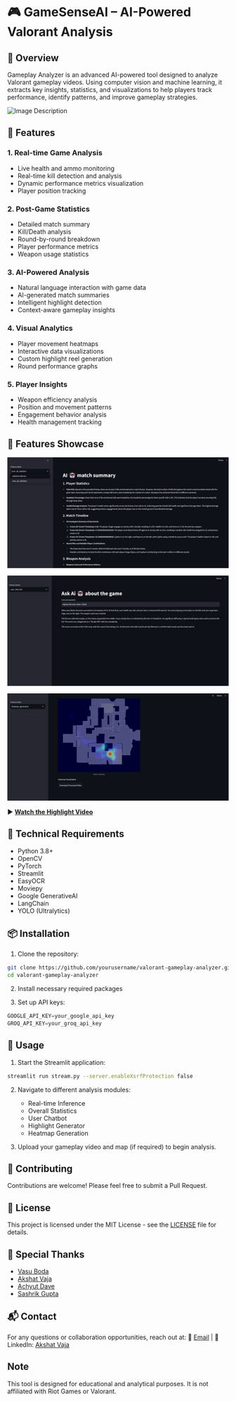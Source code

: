 # 🎮 GameSenseAI – AI-Powered Valorant Analysis

## 📌 Overview

Gameplay Analyzer is an advanced AI-powered tool designed to analyze Valorant gameplay videos. Using computer vision and machine learning, it extracts key insights, statistics, and visualizations to help players track performance, identify patterns, and improve gameplay strategies.


![Image Description](https://res.cloudinary.com/dogfmhpfc/image/upload/v1738416201/Blank_diagram_1_ytcaui.png)



## 🌟 Features

### 1. Real-time Game Analysis
- Live health and ammo monitoring
- Real-time kill detection and analysis
- Dynamic performance metrics visualization
- Player position tracking

### 2. Post-Game Statistics
- Detailed match summary
- Kill/Death analysis
- Round-by-round breakdown
- Player performance metrics
- Weapon usage statistics

### 3. AI-Powered Analysis
- Natural language interaction with game data
- AI-generated match summaries
- Intelligent highlight detection
- Context-aware gameplay insights

### 4. Visual Analytics
- Player movement heatmaps
- Interactive data visualizations
- Custom highlight reel generation
- Round performance graphs

### 5. Player Insights
- Weapon efficiency analysis
- Position and movement patterns
- Engagement behavior analysis
- Health management tracking

## 🌟 Features Showcase  

![Statistics Showcase](images/image1.jpeg)

![Gaming Chatbot](images/image2.jpeg)

![Heatmap Analysis](images/image4.jpeg)

▶ **[Watch the Highlight Video](videos/gameplay_highlight.mp4)** 

## 🔧 Technical Requirements

- Python 3.8+
- OpenCV
- PyTorch
- Streamlit
- EasyOCR
- Moviepy
- Google GenerativeAI
- LangChain
- YOLO (Ultralytics)

## 📦 Installation

1. Clone the repository:
```bash
git clone https://github.com/yourusername/valorant-gameplay-analyzer.git
cd valorant-gameplay-analyzer
```

2. Install necessary required packages

3. Set up API keys:
```python
GOOGLE_API_KEY=your_google_api_key
GROQ_API_KEY=your_groq_api_key
```

## 🚀 Usage

1. Start the Streamlit application:
```bash
streamlit run stream.py --server.enableXsrfProtection false
```

2. Navigate to different analysis modules:
   - Real-time Inference
   - Overall Statistics
   - User Chatbot
   - Highlight Generator
   - Heatmap Generation

3. Upload your gameplay video and map (if required) to begin analysis.

## 🤝 Contributing

Contributions are welcome! Please feel free to submit a Pull Request.

## 📝 License

This project is licensed under the MIT License - see the [LICENSE](LICENSE) file for details.

## 🙌 Special Thanks  
 
- [Vasu Boda](https://www.linkedin.com/in/vasu-boda-93355a253/)  
- [Akshat Vaja](https://www.linkedin.com/in/akshat-vaja/)  
- [Achyut Dave](https://www.linkedin.com/in/daveachyut/)
- [Sashrik Gupta](https://www.linkedin.com/in/sashrik-gupta-0a9210257/)

## 📬 Contact

For any questions or collaboration opportunities, reach out at:
📧 [Email](akshatvaja1303@gmail.com) | 💬 LinkedIn: [Akshat Vaja](https://www.linkedin.com/in/akshat-vaja/)

## Note

This tool is designed for educational and analytical purposes. It is not affiliated with Riot Games or Valorant.
